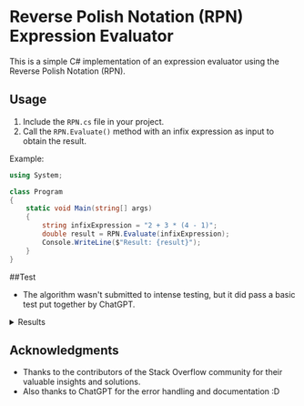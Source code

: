# Reverse Polish Notation (RPN) Expression Evaluator

This is a simple C# implementation of an expression evaluator using the Reverse Polish Notation (RPN).

## Usage

1. Include the `RPN.cs` file in your project.
2. Call the `RPN.Evaluate()` method with an infix expression as input to obtain the result.

Example:

```csharp
using System;

class Program
{
    static void Main(string[] args)
    {
        string infixExpression = "2 + 3 * (4 - 1)";
        double result = RPN.Evaluate(infixExpression);
        Console.WriteLine($"Result: {result}");
    }
}
```

##Test

- The algorithm wasn't submitted to intense testing, but it did pass a basic test put together by ChatGPT.

<details>
    <summary>
        Results
    </summary>
    details
</details>

## Acknowledgments

- Thanks to the contributors of the Stack Overflow community for their valuable insights and solutions.
- Also thanks to ChatGPT for the error handling and documentation :D
